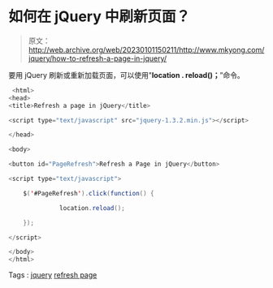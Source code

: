 # 如何在 jQuery 中刷新页面？

> 原文：<http://web.archive.org/web/20230101150211/http://www.mkyong.com/jquery/how-to-refresh-a-page-in-jquery/>

要用 jQuery 刷新或重新加载页面，可以使用"**location . reload()；**”命令。

```java
 <html>
<head>
<title>Refresh a page in jQuery</title>

<script type="text/javascript" src="jquery-1.3.2.min.js"></script>

</head>

<body>

<button id="PageRefresh">Refresh a Page in jQuery</button>

<script type="text/javascript">

	$('#PageRefresh').click(function() {

    	      location.reload();

	});

</script>

</body>
</html> 
```

Tags : [jquery](http://web.archive.org/web/20210411191225/https://mkyong.com/tag/jquery/) [refresh page](http://web.archive.org/web/20210411191225/https://mkyong.com/tag/refresh-page/)<input type="hidden" id="mkyong-current-postId" value="5011">